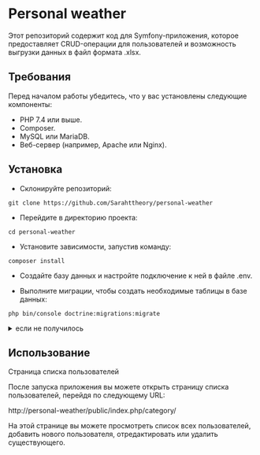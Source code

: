 # Personal weather

Этот репозиторий содержит код для Symfony-приложения, которое предоставляет CRUD-операции для пользователей и возможность выгрузки данных в файл формата .xlsx.

## Требования
Перед началом работы убедитесь, что у вас установлены следующие компоненты:

- PHP 7.4 или выше.
- Composer.
- MySQL или MariaDB.
- Веб-сервер (например, Apache или Nginx).

## Установка
- Склонируйте репозиторий:

`git clone https://github.com/Sarahttheory/personal-weather`
- Перейдите в директорию проекта:

`cd personal-weather`

- Установите зависимости, запустив команду:
 
`composer install`

- Создайте базу данных и настройте подключение к ней в файле .env.

- Выполните миграции, чтобы создать необходимые таблицы в базе данных:

`php bin/console doctrine:migrations:migrate`
<details>
<summary>если не получилось</summary>
CREATE TABLE `Category` (
  `id` int(11) NOT NULL AUTO_INCREMENT,
  `name` varchar(255) COLLATE utf8mb4_unicode_ci NOT NULL,
  `country` varchar(255) COLLATE utf8mb4_unicode_ci NOT NULL,
  PRIMARY KEY (`id`)
) ENGINE=InnoDB DEFAULT CHARSET=utf8mb4 COLLATE=utf8mb4_unicode_ci;

</details>  

## Использование
Страница списка пользователей

После запуска приложения вы можете открыть страницу списка пользователей, перейдя по следующему URL:

http://personal-weather/public/index.php/category/

На этой странице вы можете просмотреть список всех пользователей, добавить нового пользователя, отредактировать или удалить существующего.
